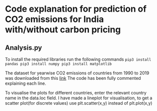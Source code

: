 # Code explanation for prediction of CO2 emissions for India with/without carbon pricing

## Analysis.py
To install the required libraries run the following commands
`pip3 install pandas
pip3 install numpy
pip3 install matplotlib`

The dataset for yearwise CO2 emissions of countries from 1990 to 2019 was downloaded from this [link](https://data.worldbank.org/indicator/EN.ATM.CO2E.PC)
The code has been fully commented explaining each line. 

To visualise the plots for different countries, enter the relevant country name in the data.loc field.
I have made a lineplot for visualisation, to get a scatter plot(for discrete values) use plt.scatter(x,y) instead of plt.plot(x,y)
